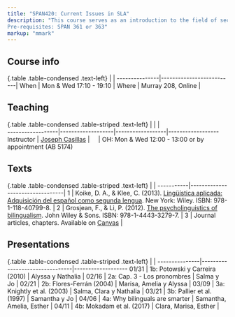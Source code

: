 ```yaml
---
title: "SPAN420: Current Issues in SLA"
description: "This course serves as an introduction to the field of second language acquisition (SLA) and teaching. It presents an overview of SLA research with an emphasis on four different areas: 1) pedagogy 2) use 3) analysis and 4) processes. Successful completion of the course will allow the student to demonstrate familiarity with basic concepts of each of the four areas, with a special focus on issues related to language contact, bilingualism, and research methodology. Students will also design and implement an original research project.  
Pre-requisites: SPAN 361 or 363"
markup: "mmark"
---
```


## Course info

{.table .table-condensed .text-left}
 <span></span> | <span></span>            |
---------------|--------------------------|
When           | Mon & Wed 17:10 - 19:10  |
Where          | Murray 208, Online       |

## Teaching

{.table .table-condensed .table-striped .text-left}
<span></span>     | <span></span>     | <span></span>    | <span></span>         
------------------|-------------------|------------------|------------------
Instructor        | [Joseph Casillas](http://www.jvcasillas.com/) | <a href="mailto:joseph.casillas@rutgers.edu" title="email"><i class="fa fa-envelope"></i></a> &nbsp; <a href="https://github.com/jvcasillas" title="GitHub"><i class="fa fa-github"></i></a> &nbsp; <a href="https://twitter.com/jvcasill" title="Twitter"><i class="fa fa-twitter"></i></a> | OH: Mon & Wed 12:00 - 13:00 or by appointment (AB 5174)

## Texts

{.table .table-condensed .table-striped .text-left}
 <span></span>     | <span></span> |
-----------|---------------------------------|
1 | Koike, D. A., & Klee, C. (2013). [Lingüística aplicada: Adquisición del español como segunda lengua](http://www.wiley.com/WileyCDA/WileyTitle/productCd-EHEP002421.html). New York: Wiley. ISBN: 978-1-118-40799-8. |
2 | Grosjean, F., & Li, P. (2012). [The psycholinguistics of bilingualism](http://www.wiley.com/WileyCDA/WileyTitle/productCd-EHEP002792.html). John Wiley & Sons. ISBN: 978-1-4443-3279-7. |
3 | Journal articles, chapters. Available on [Canvas](https://rutgers.instructure.com/courses/162767) |


## Presentations

{.table .table-condensed .table-striped .text-left}
 <span></span> | <span></span> | <span></span>
---------------|--------------------------------|-------------------
01/31          | 1b: Potowski y Carreira (2010) | Alyssa y Nathalia |
02/16          | 2a: Cap. 3 - Los pronombres    | Salma y Jo        |
02/21          | 2b: Flores-Ferrán (2004)       | Marisa, Amelia y Alyssa |
03/09          | 3a: Knightly et al. (2003)     | Salma, Clara y Nathalia |
03/21          | 3b: Pallier et al. (1997)      | Samantha y Jo           |
04/06          | 4a: Why bilinguals are smarter | Samantha, Amelia, Esther |
04/11          | 4b: Mokadam et al. (2017)      | Clara, Marisa, Esther    |
